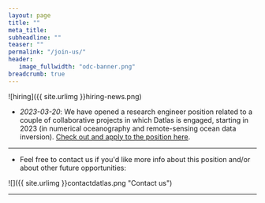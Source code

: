 ```yaml
---
layout: page
title: ""
meta_title: 
subheadline: ""
teaser: ""
permalink: "/join-us/"
header:
   image_fullwidth: "odc-banner.png"
breadcrumb: true
---
```


![hiring]({{ site.urlimg }}hiring-news.png)

* _2023-03-20_: We have opened a research engineer position  related to a couple of collaborative projects in which Datlas is engaged, starting in 2023 (in numerical oceanography and remote-sensing ocean data inversion). [Check out and apply to the position  here](https://euraxess.ec.europa.eu/jobs/85390).

---

* Feel free to contact us if you'd like more info about this position and/or about other future opportunities:

![]({{ site.urlimg }}contactdatlas.png "Contact us")

---



